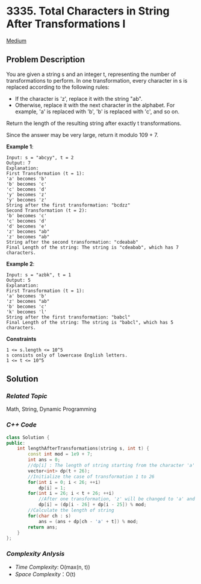 # 3335. Total Characters in String After Transformations I
[Medium](https://leetcode.com/problems/total-characters-in-string-after-transformations-i/description/)

## Problem Description

You are given a string s and an integer t, representing the number of transformations to perform. In one transformation, every character in s is replaced according to the following rules:

  - If the character is 'z', replace it with the string "ab".
  - Otherwise, replace it with the next character in the alphabet. For example, 'a' is replaced with 'b', 'b' is replaced with 'c', and so on.

Return the length of the resulting string after exactly t transformations.

Since the answer may be very large, return it modulo 109 + 7.

**Example 1**:
```
Input: s = "abcyy", t = 2
Output: 7
Explanation:
First Transformation (t = 1):
'a' becomes 'b'
'b' becomes 'c'
'c' becomes 'd'
'y' becomes 'z'
'y' becomes 'z'
String after the first transformation: "bcdzz"
Second Transformation (t = 2):
'b' becomes 'c'
'c' becomes 'd'
'd' becomes 'e'
'z' becomes "ab"
'z' becomes "ab"
String after the second transformation: "cdeabab"
Final Length of the string: The string is "cdeabab", which has 7 characters.
```
**Example 2**:
```
Input: s = "azbk", t = 1
Output: 5
Explanation:
First Transformation (t = 1):
'a' becomes 'b'
'z' becomes "ab"
'b' becomes 'c'
'k' becomes 'l'
String after the first transformation: "babcl"
Final Length of the string: The string is "babcl", which has 5 characters.
```

**Constraints**
```
1 <= s.length <= 10^5
s consists only of lowercase English letters.
1 <= t <= 10^5
```

## Solution

### _Related Topic_
  Math, String, Dynamic Programming

### _C++ Code_
```cpp
class Solution {
public:
    int lengthAfterTransformations(string s, int t) {
        const int mod = 1e9 + 7;
        int ans = 0;
        //dp[i] : The length of string starting from the character 'a' after 'i' transformation
        vector<int> dp(t + 26);
        //Initialize the case of transformation 1 to 26
        for(int i = 0; i < 26; ++i)
            dp[i] = 1;
        for(int i = 26; i < t + 26; ++i)
            //After one transformation, 'z' will be changed to 'a' and 'b'.
            dp[i] = (dp[i - 26] + dp[i - 25]) % mod;
        //Calculate the length of string
        for(char ch : s)
            ans = (ans + dp[ch - 'a' + t]) % mod;
        return ans;
    }
};
```

### _Complexity Anlysis_
- _Time Complexity_: O(max(n, t))
- _Space Complexity_：O(t)
